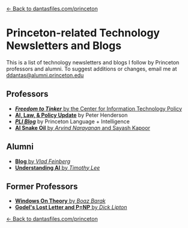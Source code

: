 [← Back to dantasfiles.com/princeton](https://dantasfiles.com/princeton)

# Princeton-related Technology Newsletters and Blogs

This is a list of technology newsletters and blogs I follow by Princeton professors and alumni. To suggest additions or changes, email me at [ddantas@alumni.princeton.edu](mailto:ddantas@alumni.princeton.edu)

## Professors
* [**_Freedom to Tinker_** by the Center for Information Technology Policy](https://freedom-to-tinker.com/) 
* [**AI, Law, & Policy Update**](https://www.ailawpolicy.com/) by Peter Henderson
* [**_PLI Blog_**](https://pli.princeton.edu/blog) by Princeton Language + Intelligence
* [**AI Snake Oil** by *Arvind Narayanan* and Sayash Kapoor](https://www.aisnakeoil.com/)

## Alumni
* [**Blog** by *Vlad Feinberg*](https://vladfeinberg.com/)
* [**Understanding AI** by *Timothy Lee*](https://www.understandingai.org/)

## Former Professors
* [**Windows On Theory** by *Boaz Barak*](https://windowsontheory.org/)
* [**Godel's Lost Letter and P=NP** by *Dick Lipton*](https://rjlipton.com/)

[← Back to dantasfiles.com/princeton](https://dantasfiles.com/princeton)
